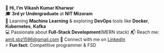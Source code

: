 👋 **Hi, I’m Vikash Kumar Kharwar**  
🎓 **3rd yr Undergraduate** at **NIT Mizoram**  
🌱 Learning **Machine Learning** & exploring **DevOps** tools like **Docker**, **Kubernetes**, **Kafka**  
💻 Passionate about  **Full-Stack Development**(MERN stack) 
📬 Reach me: [amit.sbz1596@gmail.com](mailto:amit.sbz1596@gmail.com) 
🔗 Connect with me on [LinkedIn](https://www.linkedin.com/in/vikash-kumar-kharwar-1596/)  
⚡ **Fun fact:** Competitive programmer & FSD
